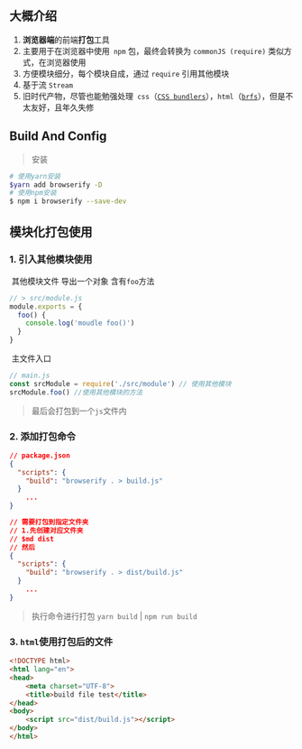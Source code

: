 ## 大概介绍

1. **浏览器端**的前端**打包**工具
2. 主要用于在浏览器中使用` npm` 包，最终会转换为 `commonJS (require)` 类似方式，在浏览器使用
3. 方便模块细分，每个模块自成，通过 `require` 引用其他模块
4. 基于流 `Stream`
5. 旧时代产物，尽管也能勉强处理` css`（[`CSS bundlers`](https://github.com/browserify/awesome-browserify#css-bundlers)），`html`（[`brfs`](https://github.com/browserify/brfs)），但是不太友好，且年久失修

## **Build And Config**

> 安装

```bash
# 使用yarn安装
$yarn add browserify -D
# 使用npm安装
$ npm i browserify --save-dev
```

## 模块化打包使用

### 	1. 引入其他模块使用

​		其他模块文件 导出一个对象 含有`foo`方法

```js
// > src/module.js
module.exports = {
  foo() {
    console.log('moudle foo()')
  }
}
```

​		主文件入口

```js
// main.js
const srcModule = require('./src/module') // 使用其他模块
srcModule.foo() //使用其他模块的方法
```

> 最后会打包到一个`js`文件内

### 2. 添加打包命令

```json
// package.json
{
  "scripts": {
    "build": "browserify . > build.js"
  }
    ...
}

// 需要打包到指定文件夹
// 1.先创建对应文件夹
// $md dist
// 然后
{
  "scripts": {
    "build": "browserify . > dist/build.js"
  }
    ...
}
```

> 执行命令进行打包 `yarn build` | `npm run build`

### 3. `html`使用打包后的文件

```html
<!DOCTYPE html>
<html lang="en">
<head>
    <meta charset="UTF-8">
    <title>build file test</title>
</head>
<body>
    <script src="dist/build.js"></script>
</body>
</html>
```

